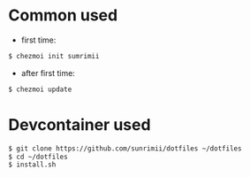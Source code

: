 # Common used

* first time:
```sh
$ chezmoi init sumrimii
```
* after first time:
```sh
$ chezmoi update
```

# Devcontainer used
```sh
$ git clone https://github.com/sunrimii/dotfiles ~/dotfiles
$ cd ~/dotfiles
$ install.sh
```

